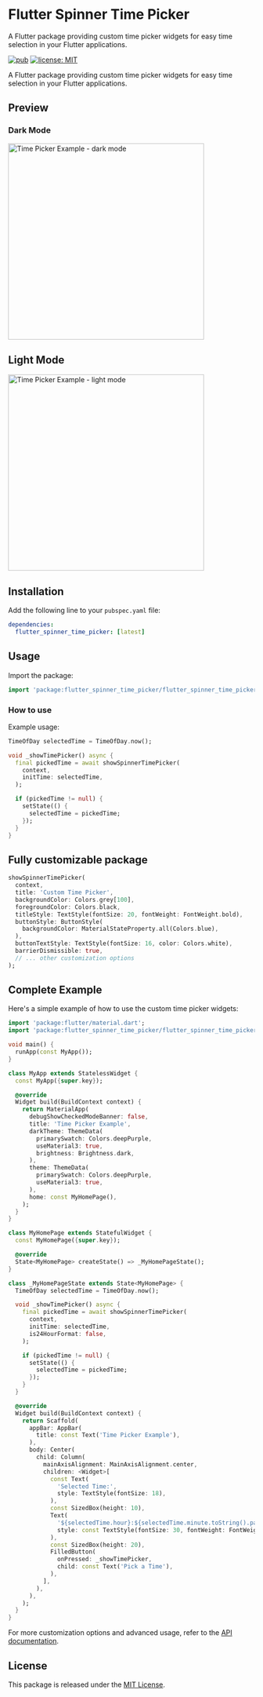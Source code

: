 
# Flutter Spinner Time Picker

A Flutter package providing custom time picker widgets for easy time selection in your Flutter applications.

[![pub](https://img.shields.io/pub/v/flutter_spinner_time_picker.svg)](https://pub.dev/packages/flutter_spinner_time_picker)
[![license: MIT](https://img.shields.io/badge/license-MIT-yellow.svg)](https://opensource.org/licenses/MIT)

A Flutter package providing custom time picker widgets for easy time selection in your Flutter applications.

## Preview

### Dark Mode

<img src="https://github.com/hosseinvejdani/flutter_spinner_time_picker/assets/18458798/1c518bb6-b0d5-4ecc-a8d1-fb2d566444b6" alt="Time Picker Example - dark mode" width="400">

## Light Mode

<img src="https://github.com/hosseinvejdani/flutter_spinner_time_picker/assets/18458798/c645e893-3949-48d3-b204-9041a2f20d85" alt="Time Picker Example - light mode" width="400">


## Installation

Add the following line to your `pubspec.yaml` file:

```yaml
dependencies:
  flutter_spinner_time_picker: [latest]
```

## Usage

Import the package:

```dart
import 'package:flutter_spinner_time_picker/flutter_spinner_time_picker.dart';
```

### How to use

Example usage:

```dart
TimeOfDay selectedTime = TimeOfDay.now();

void _showTimePicker() async {
  final pickedTime = await showSpinnerTimePicker(
    context,
    initTime: selectedTime,
  );

  if (pickedTime != null) {
    setState(() {
      selectedTime = pickedTime;
    });
  }
}
```


## Fully customizable package

```dart
showSpinnerTimePicker(
  context,
  title: 'Custom Time Picker',
  backgroundColor: Colors.grey[100],
  foregroundColor: Colors.black,
  titleStyle: TextStyle(fontSize: 20, fontWeight: FontWeight.bold),
  buttonStyle: ButtonStyle(
    backgroundColor: MaterialStateProperty.all(Colors.blue),
  ),
  buttonTextStyle: TextStyle(fontSize: 16, color: Colors.white),
  barrierDismissible: true,
  // ... other customization options
);

```


## Complete Example

Here's a simple example of how to use the custom time picker widgets:

```dart
import 'package:flutter/material.dart';
import 'package:flutter_spinner_time_picker/flutter_spinner_time_picker.dart';

void main() {
  runApp(const MyApp());
}

class MyApp extends StatelessWidget {
  const MyApp({super.key});

  @override
  Widget build(BuildContext context) {
    return MaterialApp(
      debugShowCheckedModeBanner: false,
      title: 'Time Picker Example',
      darkTheme: ThemeData(
        primarySwatch: Colors.deepPurple,
        useMaterial3: true,
        brightness: Brightness.dark,
      ),
      theme: ThemeData(
        primarySwatch: Colors.deepPurple,
        useMaterial3: true,
      ),
      home: const MyHomePage(),
    );
  }
}

class MyHomePage extends StatefulWidget {
  const MyHomePage({super.key});

  @override
  State<MyHomePage> createState() => _MyHomePageState();
}

class _MyHomePageState extends State<MyHomePage> {
  TimeOfDay selectedTime = TimeOfDay.now();

  void _showTimePicker() async {
    final pickedTime = await showSpinnerTimePicker(
      context,
      initTime: selectedTime,
      is24HourFormat: false,
    );

    if (pickedTime != null) {
      setState(() {
        selectedTime = pickedTime;
      });
    }
  }

  @override
  Widget build(BuildContext context) {
    return Scaffold(
      appBar: AppBar(
        title: const Text('Time Picker Example'),
      ),
      body: Center(
        child: Column(
          mainAxisAlignment: MainAxisAlignment.center,
          children: <Widget>[
            const Text(
              'Selected Time:',
              style: TextStyle(fontSize: 18),
            ),
            const SizedBox(height: 10),
            Text(
              '${selectedTime.hour}:${selectedTime.minute.toString().padLeft(2, '0')}',
              style: const TextStyle(fontSize: 30, fontWeight: FontWeight.bold),
            ),
            const SizedBox(height: 20),
            FilledButton(
              onPressed: _showTimePicker,
              child: const Text('Pick a Time'),
            ),
          ],
        ),
      ),
    );
  }
}
```

For more customization options and advanced usage, refer to the [API documentation](#).

## License

This package is released under the [MIT License](LICENSE).
